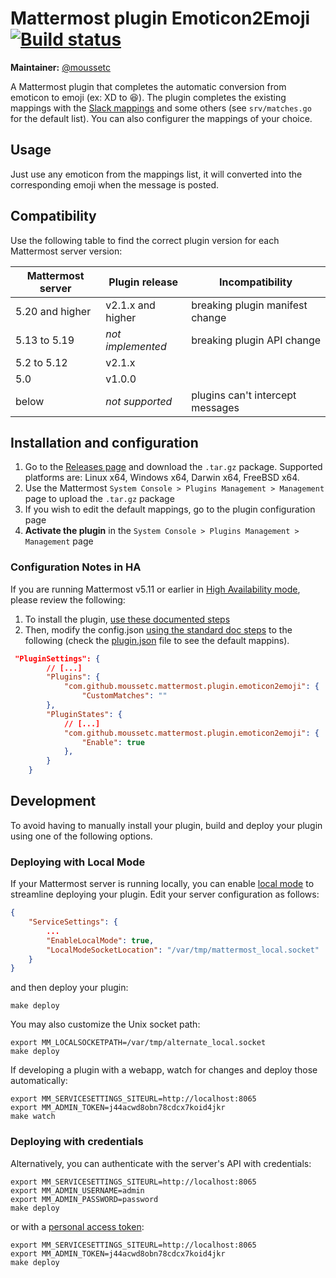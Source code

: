 # Mattermost plugin Emoticon2Emoji [![Build status](https://travis-ci.org/moussetc/mattermost-plugin-emoticon2emoji.svg?branch=master)](https://travis-ci.com/github/moussetc/mattermost-plugin-emoticon2emoji)

**Maintainer:** [@moussetc](https://github.com/moussetc)

A Mattermost plugin that completes the automatic conversion from emoticon to emoji (ex: XD to :laughing:). The plugin completes the existing mappings with the [Slack mappings](https://get.slack.help/hc/en-us/articles/202931348-Use-emoji-and-emoticons#use-emoticons) and some others (see `srv/matches.go` for the default list). You can also configurer the mappings of your choice.

## Usage

Just use any emoticon from the mappings list, it will converted into the corresponding emoji when the message is posted.

## Compatibility
Use the following table to find the correct plugin version for each Mattermost server version:

| Mattermost server | Plugin release | Incompatibility |
| --- | --- | --- |
| 5.20 and higher | v2.1.x and higher | breaking plugin manifest change |
| 5.13 to 5.19 | *not implemented*  | breaking plugin API change |
| 5.2 to 5.12 | v2.1.x |  |
| 5.0| v1.0.0 | |
| below | *not supported* |  plugins can't intercept messages |

## Installation and configuration
1. Go to the [Releases page](https://github.com/moussetc/mattermost-plugin-emoticon2emoji/releases) and download the `.tar.gz` package. Supported platforms are: Linux x64, Windows x64, Darwin x64, FreeBSD x64.
2. Use the Mattermost `System Console > Plugins Management > Management` page to upload the `.tar.gz` package
3. If you wish to edit the default mappings, go to the plugin configuration page
4. **Activate the plugin** in the `System Console > Plugins Management > Management` page

### Configuration Notes in HA

If you are running Mattermost v5.11 or earlier in [High Availability mode](https://docs.mattermost.com/deployment/cluster.html), please review the following:

1. To install the plugin, [use these documented steps](https://docs.mattermost.com/administration/plugins.html#plugin-uploads-in-high-availability-mode)
2. Then, modify the config.json [using the standard doc steps](https://docs.mattermost.com/deployment/cluster.html#updating-configuration-changes-while-operating-continuously) to the following (check the [plugin.json](https://github.com/moussetc/mattermost-plugin-emoticon2emoji/blob/master/plugin.json) file to see the default mappins).

```json
 "PluginSettings": {
        // [...]
        "Plugins": {
            "com.github.moussetc.mattermost.plugin.emoticon2emoji": {
                "CustomMatches": ""
        },
        "PluginStates": {
            // [...]
            "com.github.moussetc.mattermost.plugin.emoticon2emoji": {
                "Enable": true
            },
        }
    }
```

## Development

To avoid having to manually install your plugin, build and deploy your plugin using one of the following options.

### Deploying with Local Mode

If your Mattermost server is running locally, you can enable [local mode](https://docs.mattermost.com/administration/mmctl-cli-tool.html#local-mode) to streamline deploying your plugin. Edit your server configuration as follows:

```json
{
    "ServiceSettings": {
        ...
        "EnableLocalMode": true,
        "LocalModeSocketLocation": "/var/tmp/mattermost_local.socket"
    }
}
```

and then deploy your plugin:
```
make deploy
```

You may also customize the Unix socket path:
```
export MM_LOCALSOCKETPATH=/var/tmp/alternate_local.socket
make deploy
```

If developing a plugin with a webapp, watch for changes and deploy those automatically:
```
export MM_SERVICESETTINGS_SITEURL=http://localhost:8065
export MM_ADMIN_TOKEN=j44acwd8obn78cdcx7koid4jkr
make watch
```

### Deploying with credentials

Alternatively, you can authenticate with the server's API with credentials:
```
export MM_SERVICESETTINGS_SITEURL=http://localhost:8065
export MM_ADMIN_USERNAME=admin
export MM_ADMIN_PASSWORD=password
make deploy
```

or with a [personal access token](https://docs.mattermost.com/developer/personal-access-tokens.html):
```
export MM_SERVICESETTINGS_SITEURL=http://localhost:8065
export MM_ADMIN_TOKEN=j44acwd8obn78cdcx7koid4jkr
make deploy
```